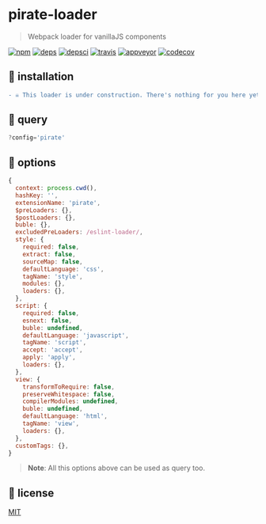 # pirate-loader
> Webpack loader for vanillaJS components

[![npm][npm]][npm-url]
[![deps][deps]][deps-url]
[![depsci][depsci]][depsci-url]
[![travis][travis]][travis-url]
[![appveyor][appveyor]][appveyor-url]
[![codecov][codecov]][codecov-url]


## 🏴 installation

```diff
- ☠ This loader is under construction. There's nothing for you here yet. ☠ -
```


## 🏴 query

```javascript
?config='pirate'
```


## 🏴 options

```javascript
{
  context: process.cwd(),
  hashKey: '',
  extensionName: 'pirate',
  $preLoaders: {},
  $postLoaders: {},
  buble: {},
  excludedPreLoaders: /eslint-loader/,
  style: {
    required: false,
    extract: false,
    sourceMap: false,
    defaultLanguage: 'css',
    tagName: 'style',
    modules: {},
    loaders: {},
  },
  script: {
    required: false,
    esnext: false,
    buble: undefined,
    defaultLanguage: 'javascript',
    tagName: 'script',
    accept: 'accept',
    apply: 'apply',
    loaders: {},
  },
  view: {
    transformToRequire: false,
    preserveWhitespace: false,
    compilerModules: undefined,
    buble: undefined,
    defaultLanguage: 'html',
    tagName: 'view',
    loaders: {},
  },
  customTags: {},
}
```
> **Note**: All this options above can be used as query too.


## 🏴 license

[MIT][license-url]


<!-- links -->

[npm]: https://img.shields.io/npm/v/pirate-loader.svg
[npm-url]: https://npmjs.com/package/pirate-loader

[travis]: https://travis-ci.org/adriancmiranda/pirate-loader.svg?branch=master
[travis-url]: https://travis-ci.org/adriancmiranda/pirate-loader

[appveyor]: https://ci.appveyor.com/api/projects/status/hucvow1n0t3q3le3/branch/master?svg=true
[appveyor-url]: https://ci.appveyor.com/project/adriancmiranda/pirate-loader/branch/master

[deps]: https://david-dm.org/adriancmiranda/pirate-loader.svg
[deps-url]: https://david-dm.org/adriancmiranda/pirate-loader

[depsci]: https://dependencyci.com/github/adriancmiranda/pirate-loader/badge
[depsci-url]: https://dependencyci.com/github/adriancmiranda/pirate-loader

[codecov]: https://codecov.io/gh/adriancmiranda/pirate-loader/branch/master/graph/badge.svg
[codecov-url]: https://codecov.io/gh/adriancmiranda/pirate-loader

[license-url]: https://github.com/adriancmiranda/pirate-loader/blob/master/LICENSE
